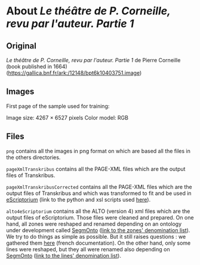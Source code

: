 # About _Le théâtre de P. Corneille, revu par l'auteur. Partie 1_ 

## Original
_Le théâtre de P. Corneille, revu par l'auteur. Partie 1_ de Pierre Corneille (book published in 1664) (https://gallica.bnf.fr/ark:/12148/bpt6k10403751.image)

## Images
First page of the sample used for training:

Image size: 4267 × 6527 pixels
Color model: RGB

## Files
``png`` contains all the images in png format on which are based all the files in the others directories.

``pageXmlTranskribus`` contains all the PAGE-XML files which are the output files of Transkribus.

``pageXmlTranskribusCorrected`` contains all the PAGE-XML files which are the output files of Transkribus and which was transformed to fit and be used in [eScriptorium](http://traces6.paris.inria.fr/) (link to the python and xsl scripts used [here](https://github.com/Heresta/BAO_Stage_DH_ENS_2021/tree/main/CorrectionPageXMLeScriptorium)).

``alto4eScriptorium`` contains all the ALTO (version 4) xml files which are the output files of eScriptorium. Those files were cleaned and prepared. On one hand, all zones were reshaped and renamed depending on an ontology under development called [SegmOnto](https://github.com/SegmOnto) ([link to the zones' denomination list](https://github.com/SegmOnto/examples/tree/main/zones)). We try to do things as simple as possible. But it still raises questions : we gathered them [here](https://github.com/Heresta/BAO_Stage_DH_ENS_2021/tree/main/problemesSegmentation) (french documentation). On the other hand, only some lines were reshaped, but they all were renamed also depending on [SegmOnto](https://github.com/SegmOnto) ([link to the lines' denomination list](https://github.com/SegmOnto/examples/tree/main/lines)).
